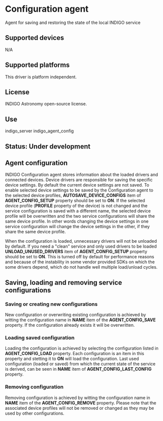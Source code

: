 # Configuration agent

Agent for saving and restoring the state of the local INDIGO service

## Supported devices

N/A

## Supported platforms

This driver is platform independent.

## License

INDIGO Astronomy open-source license.

## Use

indigo_server indigo_agent_config

## Status: Under development

## Agent configuration

INDIGO Configuration agent stores information about the loaded drivers and connected devices. Device drivers are responsible for saving the specific device settings.
By default the current device settings are not saved. To enable selected device settings to be saved by the Configuration agent to the selected device profiles, **AUTOSAVE_DEVICE_CONFIGS** item of **AGENT_CONFIG_SETUP** property should be set to **ON**. If the selected device profile (**PROFILE** property of the device) is not changed and the service configuration is saved with a different name, the selected device profile will be overwritten and the two service configurations will share the same device profile. In other words changing the device settings in one service configuration will change the device settings in the other, if they share the same device profile.

When the configuration is loaded, unnecessary drivers will not be unloaded by default. If you need a "clean" service and only used drivers to be loaded **UNLOAD_UNUSED_DRIVERS** item of **AGENT_CONFIG_SETUP** property should be set to **ON**. This is turned off by default for performance reasons and because of the instability in some vendor provided SDKs on which the some drivers depend, which do not handle well multiple load/unload cycles.

## Saving, loading and removing service configurations

### Saving or creating new configurations
New configuration or overwriting existing configuration is achieved by witting the configuration name in **NAME** item of the **AGENT_CONFIG_SAVE** property. If the configuration already exists it will be overwritten.

### Loading saved configuration
Loading the configuration is achieved by selecting the configuration listed in **AGENT_CONFIG_LOAD** property. Each configuration is an item in this property and stetting it to **ON** will load the configuration. Last used configuration (loaded or saved) from which the current state of the service is derived, can be seen in **NAME** item of **AGENT_CONFIG_LAST_CONFIG** property.

### Removing configuration
Removing configuration is achieved by witting the configuration name in **NAME** item of the **AGENT_CONFIG_REMOVE** property. Please note that the associated device profiles will not be removed or changed as they may be used by other configurations.
